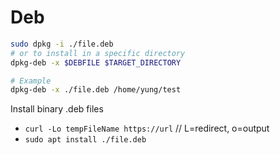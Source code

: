 # Deb

```sh
sudo dpkg -i ./file.deb
# or to install in a specific directory
dpkg-deb -x $DEBFILE $TARGET_DIRECTORY

# Example
dpkg-deb -x ./file.deb /home/yung/test
```

Install binary .deb files

- `curl -Lo tempFileName https://url` // L=redirect, o=output
- `sudo apt install ./file.deb`

